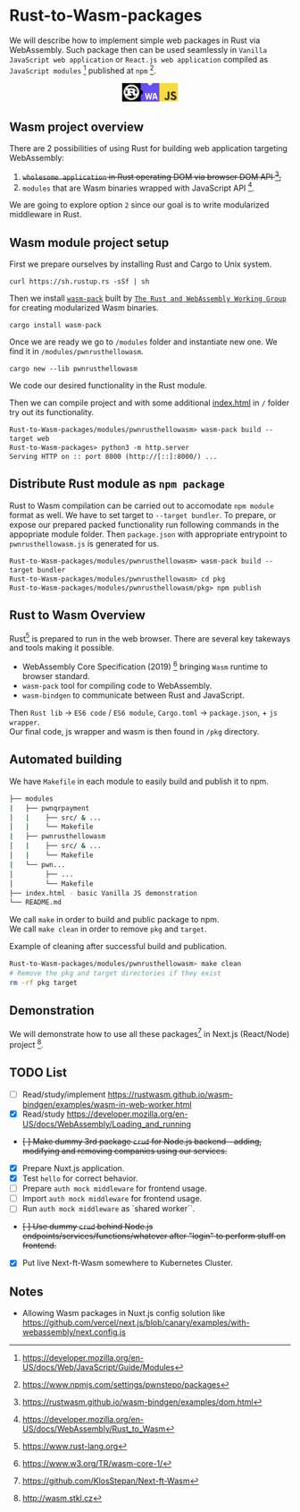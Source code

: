 # Rust-to-Wasm-packages
We will describe how to implement simple web packages in Rust via WebAssembly. Such package then can be used seamlessly in `Vanilla JavaScript web application` or `React.js web application` compiled as `JavaScript modules` [^1] published at `npm` [^2].
<p align="center">
  <img src="misc/imgs/rustwasmjs.png" alt="rust-wasm-js" style="width: 20%;" />
</p> 

## Wasm project overview
There are 2 possibilities of using Rust for building web application targeting WebAssembly:
1. ~~`wholesome application` in Rust operating DOM via browser DOM API [^3],~~
2. `modules` that are Wasm binaries wrapped with JavaScript API [^4].  

We are going to explore option `2` since our goal is to write modularized middleware in Rust.  

## Wasm module project setup

First we prepare ourselves by installing Rust and Cargo to Unix system.
```
curl https://sh.rustup.rs -sSf | sh
```
Then we install [`wasm-pack`](https://github.com/rustwasm/wasm-pack) built by [`The Rust and WebAssembly Working Group`](https://rustwasm.github.io) for creating modularized Wasm binaries.
```
cargo install wasm-pack
``` 
Once we are ready we go to `/modules` folder and instantiate new one. We find it in `/modules/pwnrusthellowasm`.
```
cargo new --lib pwnrusthellowasm
```
We code our desired functionality in the Rust module.  

Then we can compile project and with some additional [index.html](https://github.com/KlosStepan/Shared-worker-running-WebAssembly/blob/main/index.html) in `/` folder try out its functionality.
```
Rust-to-Wasm-packages/modules/pwnrusthellowasm> wasm-pack build --target web
Rust-to-Wasm-packages> python3 -m http.server
Serving HTTP on :: port 8000 (http://[::]:8000/) ...
```

## Distribute Rust module as `npm package`
Rust to Wasm compilation can be carried out to accomodate `npm module` format as well. We have to set target to `--target bundler`. To prepare, or expose our prepared packed functionality run following commands in the appopriate module folder. Then `package.json` with appropriate entrypoint to `pwnrusthellowasm.js` is generated for us.
```
Rust-to-Wasm-packages/modules/pwnrusthellowasm> wasm-pack build --target bundler
Rust-to-Wasm-packages/modules/pwnrusthellowasm> cd pkg
Rust-to-Wasm-packages/modules/pwnrusthellowasm/pkg> npm publish
``` 

## Rust to Wasm Overview
Rust[^6] is prepared to run in the web browser. There are several key takeways and tools making it possible.
- WebAssembly Core Specification (2019) [^5] bringing `Wasm` runtime to browser standard.
- `wasm-pack` tool for compiling code to WebAssembly.
- `wasm-bindgen` to communicate between Rust and JavaScript.

Then `Rust lib` -> `ES6 code` / `ES6 module`, `Cargo.toml` -> `package.json`, + `js wrapper`.  
Our final code, js wrapper and wasm is then found in `/pkg` directory.  

## Automated building
We have `Makefile` in each module to easily build and publish it to npm.
```bash
├── modules
|   ├── pwnqrpayment
│   |    ├── src/ & ...
│   |    └── Makefile
|   ├── pwnrusthellowasm
│   |    ├── src/ & ...
│   |    └── Makefile
|   └── pwn...
│        ├── ...
│        └── Makefile
├── index.html - basic Vanilla JS demonstration
└── README.md
```
We call `make` in order to build and public package to npm.  
We call `make clean` in order to remove `pkg` and `target`.  

Example of cleaning after successful build and publication.
```bash
Rust-to-Wasm-packages/modules/pwnrusthellowasm> make clean
# Remove the pkg and target directories if they exist
rm -rf pkg target
```

## Demonstration
We will demonstrate how to use all these packages[^7] in Next.js (React/Node) project [^8].  
## TODO List
- [ ] Read/study/implement https://rustwasm.github.io/wasm-bindgen/examples/wasm-in-web-worker.html
- [x] Read/study https://developer.mozilla.org/en-US/docs/WebAssembly/Loading_and_running
- ~~[ ] Make dummy 3rd package `crud` for Node.js backend - adding, modifying and removing companies using our services.~~
- [x] Prepare Nuxt.js application.
- [x] Test `hello` for correct behavior.
- [ ] Prepare `auth mock middleware` for frontend usage.
- [ ] Import `auth mock middleware` for frontend usage.
- [ ] Run `auth mock middleware` as `shared worker``.
- ~~[ ] Use dummy `crud` behind Node.js endpoints/services/functions/whatever after "login" to perform stuff on frontend.~~
- [x] Put live Next-ft-Wasm somewhere to Kubernetes Cluster.


## Notes
- Allowing Wasm packages in Nuxt.js config solution like https://github.com/vercel/next.js/blob/canary/examples/with-webassembly/next.config.js

[^1]: https://developer.mozilla.org/en-US/docs/Web/JavaScript/Guide/Modules
[^2]: https://www.npmjs.com/settings/pwnstepo/packages
[^3]: https://rustwasm.github.io/wasm-bindgen/examples/dom.html
[^4]: https://developer.mozilla.org/en-US/docs/WebAssembly/Rust_to_Wasm
[^5]: https://www.w3.org/TR/wasm-core-1/
[^6]: https://www.rust-lang.org
[^7]: https://github.com/KlosStepan/Next-ft-Wasm
[^8]: http://wasm.stkl.cz